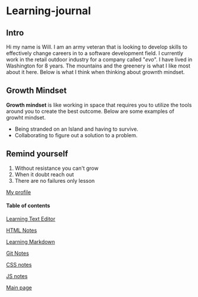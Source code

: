 # Learning-journal

## Intro

Hi my name is Will. I am an army veteran that is looking to develop skills to effectively change careers in to a software development field. I currently work in the retail outdoor industry for a company called "*evo*". I have lived in Washington for 8 years. The mountains and the greenery is what I like most about it here. Below is what I think when thinking about grownth mindset.

## Growth Mindset

**Growth mindset** is like working in space that requires you to utilize the tools around you to create the best outcome. Below are some examples of growht mindset.

* Being stranded on an Island and having to survive.
* Collaborating to figure out a solution to a problem.

## Remind yourself
1. Without resistance you can't grow
1. When it doubt reach out
1. There are no failures only lesson

[My profile](https://github.com/will-ing)

#### Table of contents
[Learning Text Editor](https://will-ing.github.io/learning-journal/learn-text-editor)

[HTML Notes](https://will-ing.github.io/learning-journal/html-notes)

[Learning Markdown](https://will-ing.github.io/learning-journal/learning-markdown)

[Git Notes](https://will-ing.github.io/learning-journal/git-notes)

[CSS notes](https://will-ing.github.io/learning-journal/css-notes)

[JS notes](https://will-ing.github.io/learning-journal/js-notes)

[Main page](https://will-ing.github.io/learning-journal/)

